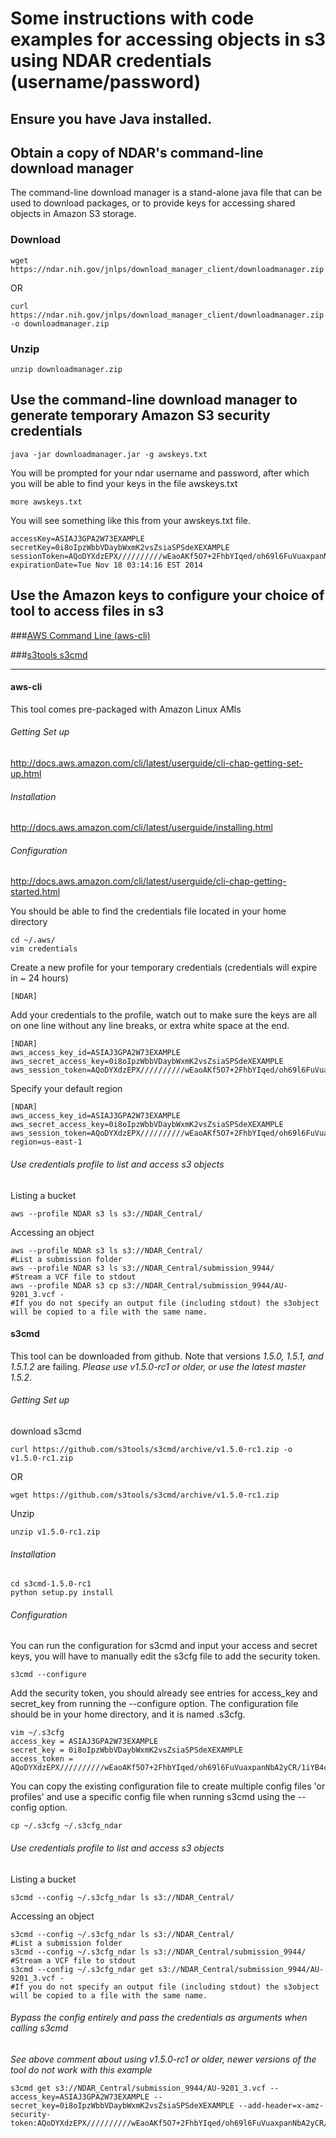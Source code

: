 # Some instructions with code examples for accessing objects in s3 using NDAR credentials (username/password)

## Ensure you have Java installed.

## Obtain a copy of NDAR's command-line download manager

The command-line download manager is a stand-alone java file that can be used to download packages, or to provide keys for accessing shared objects in Amazon S3 storage.

### Download

```shell
wget https://ndar.nih.gov/jnlps/download_manager_client/downloadmanager.zip
```

OR

```shell
curl https://ndar.nih.gov/jnlps/download_manager_client/downloadmanager.zip -o downloadmanager.zip
```

### Unzip

```shell
unzip downloadmanager.zip
```

## Use the command-line download manager to generate temporary Amazon S3 security credentials

```shell
java -jar downloadmanager.jar -g awskeys.txt
```

You will be prompted for your ndar username and password, after which you will be able to find your keys in the file awskeys.txt

```shell
more awskeys.txt
```

You will see something like this from  your awskeys.txt file.

```shell
accessKey=ASIAJ3GPA2W73EXAMPLE
secretKey=0i8oIpzWbbVDaybWxmK2vsZsiaSPSdeXEXAMPLE
sessionToken=AQoDYXdzEPX//////////wEaoAKf5O7+2FhbYIqed/oh69l6FuVuaxpanNbA2yCR/1iYB4cjqQ415FUhDVIN4E4fXF9j8FzV4cTE6vY0dLzOWcUq7dNLvFzJux3oh0bu4bqbZ9EwBAxKb4bNf1pSbUWjQ+Sgrnjz38Uf63jSpxWAUM66mFVOPJhyaHh5lnUREZMNJrwzrkoUn6SR4fTEjXBuQRh9n4idllP+GW7i5XncDqZz+LutYgYMSGjb3x2j1hO1jCyRQ0dtFltFtaq77onMrCnk8k5YCmWyEFgfECtmu0fFE5hpy2NDLg2cFz1aVGN0K2B9vkOPEhG1LIm5+TY8U3MhWQsBnGvGCe0dO/4EOSJfJDhZZe+LsUhVhLJJWnQPRUcqpfNRWU8VnTHxadPLEXAMPLE=
expirationDate=Tue Nov 18 03:14:16 EST 2014
```

## Use the Amazon keys to configure your choice of tool to access files in s3

###[AWS Command Line (aws-cli)](#aws-cli)

###[s3tools s3cmd](#s3cmd)
***

#### aws-cli
<a id=aws-cli></a>
This tool comes pre-packaged with Amazon Linux AMIs
###### Getting Set up
<http://docs.aws.amazon.com/cli/latest/userguide/cli-chap-getting-set-up.html>
###### Installation
<http://docs.aws.amazon.com/cli/latest/userguide/installing.html>
###### Configuration
<http://docs.aws.amazon.com/cli/latest/userguide/cli-chap-getting-started.html>

You should be able to find the credentials file located in your home directory

```shell
cd ~/.aws/
vim credentials
```

Create a new profile for your temporary credentials (credentials will expire in ~ 24 hours)

```shell
[NDAR]
```

Add your credentials to the profile, watch out to make sure the keys are all on one line without any line breaks, or extra white space at the end.

```shell
[NDAR]
aws_access_key_id=ASIAJ3GPA2W73EXAMPLE
aws_secret_access_key=0i8oIpzWbbVDaybWxmK2vsZsiaSPSdeXEXAMPLE
aws_session_token=AQoDYXdzEPX//////////wEaoAKf5O7+2FhbYIqed/oh69l6FuVuaxpanNbA2yCR/1iYB4cjqQ415FUhDVIN4E4fXF9j8FzV4cTE6vY0dLzOWcUq7dNLvFzJux3oh0bu4bqbZ9EwBAxKb4bNf1pSbUWjQ+Sgrnjz38Uf63jSpxWAUM66mFVOPJhyaHh5lnUREZMNJrwzrkoUn6SR4fTEjXBuQRh9n4idllP+GW7i5XncDqZz+LutYgYMSGjb3x2j1hO1jCyRQ0dtFltFtaq77onMrCnk8k5YCmWyEFgfECtmu0fFE5hpy2NDLg2cFz1aVGN0K2B9vkOPEhG1LIm5+TY8U3MhWQsBnGvGCe0dO/4EOSJfJDhZZe+LsUhVhLJJWnQPRUcqpfNRWU8VnTHxadPLEXAMPLE=
```

Specify your default region

```shell
[NDAR]
aws_access_key_id=ASIAJ3GPA2W73EXAMPLE
aws_secret_access_key=0i8oIpzWbbVDaybWxmK2vsZsiaSPSdeXEXAMPLE
aws_session_token=AQoDYXdzEPX//////////wEaoAKf5O7+2FhbYIqed/oh69l6FuVuaxpanNbA2yCR/1iYB4cjqQ415FUhDVIN4E4fXF9j8FzV4cTE6vY0dLzOWcUq7dNLvFzJux3oh0bu4bqbZ9EwBAxKb4bNf1pSbUWjQ+Sgrnjz38Uf63jSpxWAUM66mFVOPJhyaHh5lnUREZMNJrwzrkoUn6SR4fTEjXBuQRh9n4idllP+GW7i5XncDqZz+LutYgYMSGjb3x2j1hO1jCyRQ0dtFltFtaq77onMrCnk8k5YCmWyEFgfECtmu0fFE5hpy2NDLg2cFz1aVGN0K2B9vkOPEhG1LIm5+TY8U3MhWQsBnGvGCe0dO/4EOSJfJDhZZe+LsUhVhLJJWnQPRUcqpfNRWU8VnTHxadPLEXAMPLE=
region=us-east-1
```

###### Use credentials profile to list and access s3 objects
Listing a bucket

```shell
aws --profile NDAR s3 ls s3://NDAR_Central/
```
Accessing an object

```shell
aws --profile NDAR s3 ls s3://NDAR_Central/
#List a submission folder
aws --profile NDAR s3 ls s3://NDAR_Central/submission_9944/
#Stream a VCF file to stdout
aws --profile NDAR s3 cp s3://NDAR_Central/submission_9944/AU-9201_3.vcf -
#If you do not specify an output file (including stdout) the s3object will be copied to a file with the same name.
```

#### <a name="s3cmd"/>s3cmd
<a id='s3cmd'></a>
This tool can be downloaded from github. Note that versions *1.5.0, 1.5.1, and 1.5.1.2* are failing.  *Please use v1.5.0-rc1 or older, or use the latest master 1.5.2*.
###### Getting Set up
download s3cmd

```shell
curl https://github.com/s3tools/s3cmd/archive/v1.5.0-rc1.zip -o v1.5.0-rc1.zip
```

OR

```shell
wget https://github.com/s3tools/s3cmd/archive/v1.5.0-rc1.zip
```

Unzip

```shell
unzip v1.5.0-rc1.zip
```

###### Installation

```shell
cd s3cmd-1.5.0-rc1
python setup.py install
```

###### Configuration
You can run the configuration for s3cmd and input your access and secret keys, you will have to manually edit the s3cfg file to add the security token.

```shell
s3cmd --configure
```

Add the security token, you should already see entries for access_key and secret_key from running the --configure option.  The configuration file should be in your home directory, and it is named .s3cfg.

```shell
vim ~/.s3cfg
access_key = ASIAJ3GPA2W73EXAMPLE
secret_key = 0i8oIpzWbbVDaybWxmK2vsZsiaSPSdeXEXAMPLE
access_token = AQoDYXdzEPX//////////wEaoAKf5O7+2FhbYIqed/oh69l6FuVuaxpanNbA2yCR/1iYB4cjqQ415FUhDVIN4E4fXF9j8FzV4cTE6vY0dLzOWcUq7dNLvFzJux3oh0bu4bqbZ9EwBAxKb4bNf1pSbUWjQ+Sgrnjz38Uf63jSpxWAUM66mFVOPJhyaHh5lnUREZMNJrwzrkoUn6SR4fTEjXBuQRh9n4idllP+GW7i5XncDqZz+LutYgYMSGjb3x2j1hO1jCyRQ0dtFltFtaq77onMrCnk8k5YCmWyEFgfECtmu0fFE5hpy2NDLg2cFz1aVGN0K2B9vkOPEhG1LIm5+TY8U3MhWQsBnGvGCe0dO/4EOSJfJDhZZe+LsUhVhLJJWnQPRUcqpfNRWU8VnTHxadPLEXAMPLE=
```

You can copy the existing configuration file to create multiple config files 'or profiles' and use a specific config file when running s3cmd using the --config option.

```shell
cp ~/.s3cfg ~/.s3cfg_ndar
```

###### Use credentials profile to list and access s3 objects
Listing a bucket

```shell
s3cmd --config ~/.s3cfg_ndar ls s3://NDAR_Central/
```

Accessing an object

```shell
s3cmd --config ~/.s3cfg_ndar ls s3://NDAR_Central/
#List a submission folder
s3cmd --config ~/.s3cfg_ndar ls s3://NDAR_Central/submission_9944/
#Stream a VCF file to stdout
s3cmd --config ~/.s3cfg_ndar get s3://NDAR_Central/submission_9944/AU-9201_3.vcf -
#If you do not specify an output file (including stdout) the s3object will be copied to a file with the same name.
```

###### Bypass the config entirely and pass the credentials as arguments when calling s3cmd

*See above comment about using v1.5.0-rc1 or older, newer versions of the tool do not work with this example*

```shell
s3cmd get s3://NDAR_Central/submission_9944/AU-9201_3.vcf --access_key=ASIAJ3GPA2W73EXAMPLE --secret_key=0i8oIpzWbbVDaybWxmK2vsZsiaSPSdeXEXAMPLE --add-header=x-amz-security-token:AQoDYXdzEPX//////////wEaoAKf5O7+2FhbYIqed/oh69l6FuVuaxpanNbA2yCR/1iYB4cjqQ415FUhDVIN4E4fXF9j8FzV4cTE6vY0dLzOWcUq7dNLvFzJux3oh0bu4bqbZ9EwBAxKb4bNf1pSbUWjQ+Sgrnjz38Uf63jSpxWAUM66mFVOPJhyaHh5lnUREZMNJrwzrkoUn6SR4fTEjXBuQRh9n4idllP+GW7i5XncDqZz+LutYgYMSGjb3x2j1hO1jCyRQ0dtFltFtaq77onMrCnk8k5YCmWyEFgfECtmu0fFE5hpy2NDLg2cFz1aVGN0K2B9vkOPEhG1LIm5+TY8U3MhWQsBnGvGCe0dO/4EOSJfJDhZZe+LsUhVhLJJWnQPRUcqpfNRWU8VnTHxadPLEXAMPLE=
```



